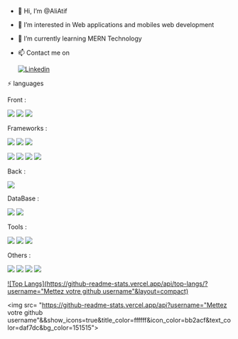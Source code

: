 - 👋 Hi, I’m @AliAtif
- 👀 I’m interested in Web applications and mobiles web development 
- 🌱 I’m currently learning MERN Technology

- 📫 Contact me on 

     <a href="ton lien linkedin">
       <img alt="Linkedin" src="https://img.shields.io/badge/linkedin-0077B5?logo=linkedin&logoColor=white&style=for-the-badge"/>
     </a>

⚡ languages

Front :

<img src= "https://img.shields.io/badge/HTML5-E34F26?style=for-the-badge&logo=html5&logoColor=white"/>        <img src= "https://img.shields.io/badge/CSS3-1572B6?style=for-the-badge&logo=css3&logoColor=white"/>        <img src= "https://img.shields.io/badge/JavaScript-F7DF1E?style=for-the-badge&logo=javascript&logoColor=black"/>


Frameworks :

<img src="https://img.shields.io/badge/React-20232A?style=for-the-badge&logo=react&logoColor=61DAFB"/>        <img src="https://img.shields.io/badge/React_Native-20232A?style=for-the-badge&logo=react&logoColor=61DAFB"/>       <img src="https://img.shields.io/badge/Bootstrap-563D7C?style=for-the-badge&logo=bootstrap&logoColor=white"/>

<img src="https://img.shields.io/badge/Redux-593D88?style=for-the-badge&logo=redux&logoColor=white"/>       <img src="	https://img.shields.io/badge/jQuery-0769AD?style=for-the-badge&logo=jquery&logoColor=white"/> <img src="https://img.shields.io/badge/Express.js-404D59?style=for-the-badge"/>       <img src="https://img.shields.io/badge/jQuery-0769AD?style=for-the-badge&logo=jquery&logoColor=white"/>


Back :

<img src="https://img.shields.io/badge/Node.js-43853D?style=for-the-badge&logo=node.js&logoColor=white"/>

DataBase :

<img src="https://img.shields.io/badge/MongoDB-4EA94B?style=for-the-badge&logo=mongodb&logoColor=white"/>       <img src="https://img.shields.io/badge/MySQL-00000F?style=for-the-badge&logo=mysql&logoColor=white"/>


Tools :

<img src= "https://img.shields.io/badge/GitHub-100000?style=for-the-badge&logo=github&logoColor=white"/>      <img src= "https://camo.githubusercontent.com/22d1116e541b7b380161ed7c77ceb24e5e88a71acbec6d9dae7a5624b23a46fd/68747470733a2f2f696d672e736869656c64732e696f2f62616467652f6769742532302d2532334630353033332e7376673f267374796c653d666f722d7468652d6261646765266c6f676f3d676974266c6f676f436f6c6f723d7768697465"/>     <img src= "https://img.shields.io/badge/Visual_Studio_Code-0078D4?style=for-the-badge&logo=visual%20studio%20code&logoColor=white"/>




Others :

<img src="https://img.shields.io/badge/Heroku-430098?style=for-the-badge&logo=heroku&logoColor=white"/>       <img src="https://img.shields.io/badge/Netlify-00C7B7?style=for-the-badge&logo=netlify&logoColor=white"/>       <img src="https://img.shields.io/badge/Slack-4A154B?style=for-the-badge&logo=slack&logoColor=white"/>       <img src="https://img.shields.io/badge/Discord-7289DA?style=for-the-badge&logo=discord&logoColor=white"/>

[![Top Langs](https://github-readme-stats.vercel.app/api/top-langs/?username="Mettez votre github username"&layout=compact)](https://github.com/anuraghazra/github-readme-stats)

<img src= "https://github-readme-stats.vercel.app/api?username="Mettez votre github username"&&show_icons=true&title_color=ffffff&icon_color=bb2acf&text_color=daf7dc&bg_color=151515">


<!---
AliAtif/AliAtif is a ✨ special ✨ repository because its `README.md` (this file) appears on your GitHub profile.
You can click the Preview link to take a look at your changes.
--->
